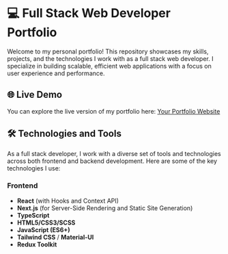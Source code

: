 # 💻 Full Stack Web Developer Portfolio

Welcome to my personal portfolio! This repository showcases my skills, projects, and the technologies I work with as a full stack web developer. I specialize in building scalable, efficient web applications with a focus on user experience and performance.

## 🌐 Live Demo

You can explore the live version of my portfolio here: [Your Portfolio Website](https://yourwebsite.com)

## 🛠️ Technologies and Tools

As a full stack developer, I work with a diverse set of tools and technologies across both frontend and backend development. Here are some of the key technologies I use:

### Frontend
- **React** (with Hooks and Context API)
- **Next.js** (for Server-Side Rendering and Static Site Generation)
- **TypeScript**
- **HTML5/CSS3/SCSS**
- **JavaScript (ES6+)**
- **Tailwind CSS** / **Material-UI**
- **Redux Toolkit**